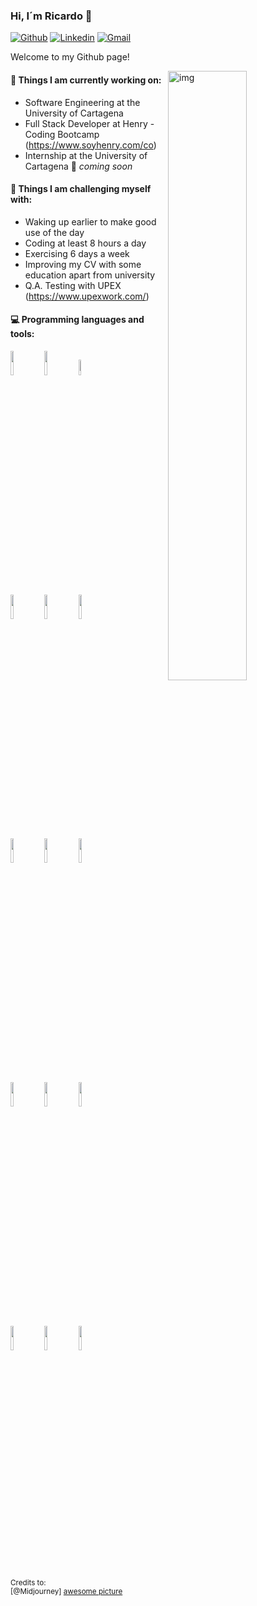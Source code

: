 ### Hi, I´m Ricardo 👋

[![Github](https://img.shields.io/badge/-Github-000?style=flat&logo=Github&logoColor=white)](https://github.com/programador5781)
[![Linkedin](https://img.shields.io/badge/-LinkedIn-blue?style=flat&logo=Linkedin&logoColor=white)](https://www.linkedin.com/in/ricardo-ricoz/)
[![Gmail](https://img.shields.io/badge/-Gmail-c14438?style=flat&logo=Gmail&logoColor=white)](mailto:programador5781@gmail.com)

Welcome to my Github page! 

<img align="right" alt="img" src="https://user-images.githubusercontent.com/88601627/211579893-3515aa07-c122-4547-a162-be3a76b00f64.png" width="50%" height="auto" />


#### 🌱 Things I am currently working on: 
- Software Engineering at the University of Cartagena  
- Full Stack Developer at Henry - Coding Bootcamp (https://www.soyhenry.com/co)
- Internship at the University of Cartagena 🚀 *coming soon*

#### :muscle: Things I am challenging myself with:
- Waking up earlier to make good use of the day
- Coding at least 8 hours a day
- Exercising 6 days a week
- Improving my CV with some education apart from university
- Q.A. Testing with UPEX (https://www.upexwork.com/)

#### :computer: Programming languages and tools: 
<p>
<!-- <img width="50%" align="right" src="https://github-readme-stats.vercel.app/api?username=programador5781&show_icons=true&hide_border=true&theme=radical" /> -->

<code><img width="10%" src="https://www.vectorlogo.zone/logos/w3_html5/w3_html5-ar21.svg"></code>
<code><img width="10%" src="https://www.vectorlogo.zone/logos/w3_css/w3_css-ar21.svg"></code>
<code><img width="8%" src="https://www.vectorlogo.zone/logos/javascript/javascript-ar21.svg"></code>
<br />
<code><img width="10%" src="https://www.vectorlogo.zone/logos/reactjs/reactjs-ar21.svg"></code>
<code><img width="10%" src="https://github.com/prplx/svg-logos/blob/master/svg/redux.svg"></code>
<code><img width="10%" src="https://www.vectorlogo.zone/logos/axios/axios-ar21.svg"></code>
<br />
<code><img width="10%" src="https://www.vectorlogo.zone/logos/expressjs/expressjs-ar21.svg"></code>
<code><img width="10%" src="https://www.vectorlogo.zone/logos/nodejs/nodejs-horizontal.svg"></code>
<code><img width="10%" src="https://www.vectorlogo.zone/logos/sequelizejs/sequelizejs-ar21.svg"></code>
<br/>
<code><img width="10%" src="https://www.vectorlogo.zone/logos/python/python-ar21.svg"></code>
<code><img width="10%" src="https://www.vectorlogo.zone/logos/java/java-horizontal.svg"></code>
<code><img width="10%" src="https://www.vectorlogo.zone/logos/git-scm/git-scm-ar21.svg"></code>
<br/>
<code><img width="10%" src="https://www.vectorlogo.zone/logos/oracle/oracle-ar21.svg"></code>
<code><img width="10%" src="https://www.vectorlogo.zone/logos/postgresql/postgresql-horizontal.svg"></code> 
<code><img width="10%" src="https://www.vectorlogo.zone/logos/mysql/mysql-horizontal.svg"></code>
</p>

<sub>Credits to: <br/>[@Midjourney]
[awesome picture](https://user-images.githubusercontent.com/88601627/211465366-1c9ccbe8-0d5e-4cfa-8213-9c9c4325f062.png)</sub>

<!--
**programador5781/programador5781** is a ✨ _special_ ✨ repository because its `README.md` (this file) appears on your GitHub profile.

Here are some ideas to get you started:

- 🔭 I’m currently working on ...
- 🌱 I’m currently learning ...
- 👯 I’m looking to collaborate on ...
- 🤔 I’m looking for help with ...
- 💬 Ask me about ...
- 📫 How to reach me: ...
- 😄 Pronouns: ...
- ⚡ Fun fact: ...
-->
